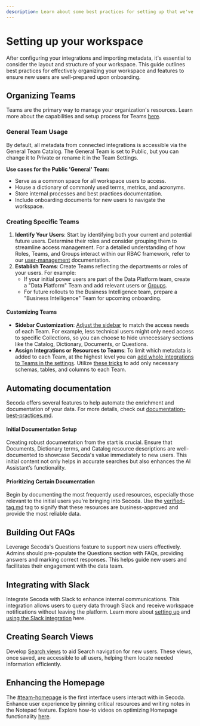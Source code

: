 ```yaml
---
description: Learn about some best practices for setting up that we've seen work well
---
```


# Setting up your workspace

After configuring your integrations and importing metadata, it's essential to consider the layout and structure of your workspace. This guide outlines best practices for effectively organizing your workspace and features to ensure new users are well-prepared upon onboarding.

## **Organizing Teams**

Teams are the primary way to manage your organization's resources. Learn more about the capabilities and setup process for Teams [here](../user-management/teams.md).

### **General Team Usage**

By default, all metadata from connected integrations is accessible via the General Team Catalog. The General Team is set to Public, but you can change it to Private or rename it in the Team Settings.

**Use cases for the Public 'General' Team:**

* Serve as a common space for all workspace users to access.
* House a dictionary of commonly used terms, metrics, and acronyms.
* Store internal processes and best practices documentation.
* Include onboarding documents for new users to navigate the workspace.

### **Creating Specific Teams**

1. **Identify Your Users**: Start by identifying both your current and potential future users. Determine their roles and consider grouping them to streamline access management. For a detailed understanding of how Roles, Teams, and Groups interact within our RBAC framework, refer to our [user-management](../user-management/ "mention") documentation.
2. **Establish Teams**: Create Teams reflecting the departments or roles of your users. For example:
   * If your initial power users are part of the Data Platform team, create a "Data Platform" Team and add relevant users or [Groups](../user-management/groups.md).
   * For future rollouts to the Business Intelligence team, prepare a "Business Intelligence" Team for upcoming onboarding.

#### **Customizing Teams**

* **Sidebar Customization**: [Adjust the sidebar](../user-management/teams.md#customizing-your-teams-sidebar) to match the access needs of each Team. For example, less technical users might only need access to specific Collections, so you can choose to hide unnecessary sections like the Catalog, Dictionary, Documents, or Questions.
* **Assign Integrations or Resources to Teams**: To limit which metadata is added to each Team, at the highest level you can [add whole integrations to Teams in the settings](../getting-started/secoda-as-an-admin/connect-your-data/#how-to-add-integrations). Utilize [these tricks](../features/catalog.md#limiting-resource-access-in-a-catalog) to add only necessary schemas, tables, and columns to each Team.&#x20;

## Automating documentation

Secoda offers several features to help automate the enrichment and documentation of your data. For more details, check out [documentation-best-practices.md](documentation-best-practices.md "mention").

#### **Initial Documentation Setup**&#x20;

Creating robust documentation from the start is crucial. Ensure that Documents, Dictionary terms, and Catalog resource descriptions are well-documented to showcase Secoda's value immediately to new users. This initial content not only helps in accurate searches but also enhances the AI Assistant’s functionality.

#### **Prioritizing Certain Documentation**&#x20;

Begin by documenting the most frequently used resources, especially those relevant to the initial users you're bringing into Secoda. Use the [verified-tag.md](../resource-and-metadata-management/tags/verified-tag.md "mention") tag to signify that these resources are business-approved and provide the most reliable data.

## **Building Out FAQs**&#x20;

Leverage Secoda's Questions feature to support new users effectively. Admins should pre-populate the Questions section with FAQs, providing answers and marking correct responses. This helps guide new users and facilitates their engagement with the data team.

## **Integrating with Slack**&#x20;

Integrate Secoda with Slack to enhance internal communications. This integration allows users to query data through Slack and receive workspace notifications without leaving the platform. Learn more about [setting up](slack-less-than-greater-than-questions-workflow.md) and [using the Slack integration](../integrations/productivity-tools/slack-connection/slack-user-guide.md) here.

## **Creating Search Views**&#x20;

Develop [Search views](../features/views.md) to aid Search navigation for new users. These views, once saved, are accessible to all users, helping them locate needed information efficiently.

## **Enhancing the Homepage**&#x20;

The [#team-homepage](../features/homepage.md#team-homepage "mention") is the first interface users interact with in Secoda. Enhance user experience by pinning critical resources and writing notes in the Notepad feature. Explore how-to videos on optimizing Homepage functionality [here](../features/homepage.md).

